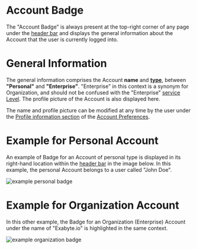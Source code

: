 # Account Badge

The "Account Badge" is always present at the top-right corner of any page under the [header bar](/ui/header-footer.md) and displays the general information about the Account that the user is currently logged into.
 
# General Information
 
 The general information comprises the Account **name** and **[type](../overview.md)**, between **"Personal"** and **"Enterprise"**. "Enterprise" in this context is a synonym for Organization, and should not be confused with the "Enterprise" [service Level](../service-levels.md). The profile picture of the Account is also displayed here.
 
 The name and profile picture can be modified at any time by the user under the [Profile information section](preferences/profile.md) of the [Account Preferences](preferences-overview.md).
 
# Example for Personal Account
 
An example of Badge for an Account of personal type is displayed in its right-hand location within the [header bar](/ui/header-footer.md) in the image below. In this example, the personal Account belongs to a user called "John Doe".
 
 ![example personal badge](/images/example-personal-badge.png "example personal badge")
 
# Example for Organization Account

In this other example, the Badge for an Organization (Enterprise) Account under the name of "Exabyte.io" is highlighted in the same context.

 ![example organization badge](/images/example-organization-badge.png "example organization badge")
